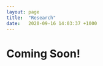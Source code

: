 ```yaml
---
layout: page
title:  "Research"
date:   2020-09-16 14:03:37 +1000
---
```


# Coming Soon!

[jekyll-docs]: https://jekyllrb.com/docs/home
[jekyll-gh]:   https://github.com/jekyll/jekyll
[jekyll-talk]: https://talk.jekyllrb.com/
